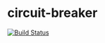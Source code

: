 # circuit-breaker
[![Build Status](https://travis-ci.org/gossie/circuit-breaker.svg?branch=master)](https://travis-ci.org/gossie/circuit-breaker)
